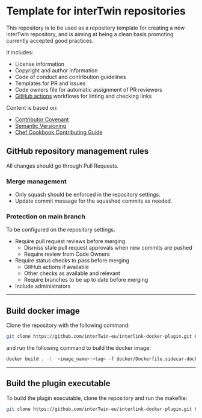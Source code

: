 # Template for interTwin repositories

This repository is to be used as a repository template for creating a new interTwin
repository, and is aiming at being a clean basis promoting currently accepted
good practices.

It includes:

- License information
- Copyright and author information
- Code of conduct and contribution guidelines
- Templates for PR and issues
- Code owners file for automatic assignment of PR reviewers
- [GitHub actions](https://github.com/features/actions) workflows for linting
  and checking links

Content is based on:

- [Contributor Covenant](http://contributor-covenant.org)
- [Semantic Versioning](https://semver.org/)
- [Chef Cookbook Contributing Guide](https://github.com/chef-cookbooks/community_cookbook_documentation/blob/master/CONTRIBUTING.MD)

## GitHub repository management rules

All changes should go through Pull Requests.

### Merge management

- Only squash should be enforced in the repository settings.
- Update commit message for the squashed commits as needed.

### Protection on main branch

To be configured on the repository settings.

- Require pull request reviews before merging
  - Dismiss stale pull request approvals when new commits are pushed
  - Require review from Code Owners
- Require status checks to pass before merging
  - GitHub actions if available
  - Other checks as available and relevant
  - Require branches to be up to date before merging
- Include administrators

---
## Build docker image

Clone the repository with the following command:

```bash
git clone https://github.com/interTwin-eu/interlink-docker-plugin.git && cd interlink-docker-plugin
```

and run the following command to build the docker image:

```bash
docker build . -t  <image_name>:<tag> -f docker/Dockerfile.sidecar-docker 
```

---
## Build the plugin executable

To build the plugin executable, clone the repository and run the makefile:

```bash
git clone https://github.com/interTwin-eu/interlink-docker-plugin.git && cd interlink-docker-plugin && make 
```
